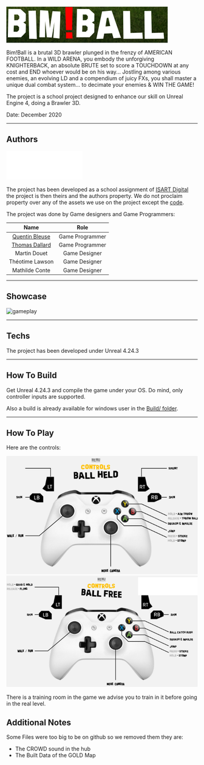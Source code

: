 ![# BimBall](Media/bimball.png)

Bim!Ball is a brutal 3D brawler plunged in the frenzy of AMERICAN FOOTBALL. In a WILD ARENA, you embody the unforgiving KNIGHTERBACK, an absolute BRUTE set to score a TOUCHDOWN
at any cost and END whoever would be on his way... Jostling among various enemies, an evolving LD and a compendium of juicy FXs, you shall master a unique dual combat system...
to decimate your enemies & WIN THE GAME!

The project is a school project designed to enhance our skill on Unreal Engine 4, doing a Brawler 3D.

Date: December 2020

___

## Authors

![Isart](Media/ISART-Digital.png)

The project has been developed as a school assignment of [ISART Digital](https://www.isart.com/) the project is then theirs and the authors property. We do not proclaim property over any of the assets we use on the project except the [code](Source/BimBall/).

The project was done by Game designers and Game Programmers:

| Name | Role |
| :---: | :---: |
| [Quentin Bleuse](https://github.com/qbleuse) | Game Programmer
| [Thomas Dallard](https://github.com/ThomasProg) | Game Programmer
| Martin Douet | Game Designer
| Théotime Lawson | Game Designer
| Mathilde Conte | Game Designer

___

## Showcase

![gameplay](Media/bimball_gameplay.gif)

___

## Techs

The project has been developed under Unreal 4.24.3

___

## How To Build

Get Unreal 4.24.3 and compile the game under your OS. Do mind, only controller inputs are supported.

Also a build is already available for windows user in the [Build/ folder](Build/WindowsNoEditor/).

___

## How To Play

Here are the controls:

![control1](Media/controls_1.png)
![control2](Media/controls_2.png)

There is a training room in the game we advise you to train in it before going in the real level.

## Additional Notes

Some Files were too big to be on github so we removed them they are:

- The CROWD sound in the hub
- The Built Data of the GOLD Map
